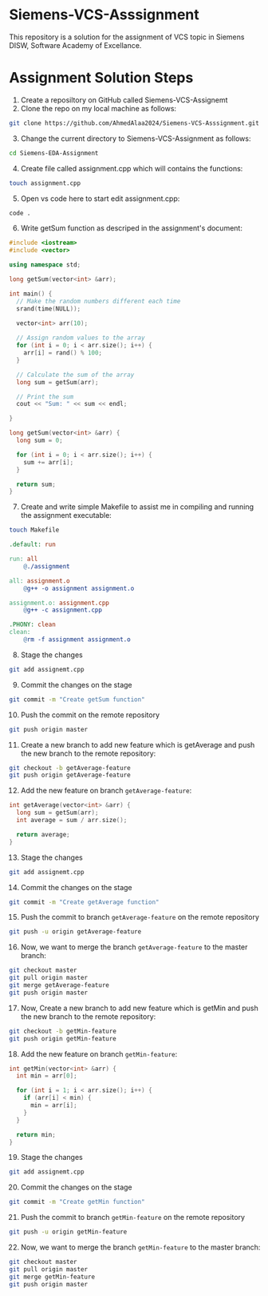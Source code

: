# Siemens-VCS-Asssignment
This repository is a solution for the assignment of VCS topic in Siemens DISW, Software Academy of Excellance.

# Assignment Solution Steps
1. Create a reposiltory on GitHub called Siemens-VCS-Assignemt
2. Clone the repo on my local machine as follows:
```bash
git clone https://github.com/AhmedAlaa2024/Siemens-VCS-Asssignment.git
```
3. Change the current directory to Siemens-VCS-Assignment as follows:
```bash
cd Siemens-EDA-Assignment
```
4. Create file called assignment.cpp which will contains the functions:
```bash
touch assignment.cpp
```
5. Open vs code here to start edit assignment.cpp:
```bash
code .
```
6. Write getSum function as descriped in the assignment's document:
```c++
#include <iostream>
#include <vector>

using namespace std;

long getSum(vector<int> &arr);

int main() {
  // Make the random numbers different each time
  srand(time(NULL));

  vector<int> arr(10);
  
  // Assign random values to the array
  for (int i = 0; i < arr.size(); i++) {
    arr[i] = rand() % 100;
  }

  // Calculate the sum of the array
  long sum = getSum(arr);

  // Print the sum
  cout << "Sum: " << sum << endl;

}

long getSum(vector<int> &arr) {
  long sum = 0;

  for (int i = 0; i < arr.size(); i++) {
    sum += arr[i];
  }

  return sum;
}
```
7. Create and write simple Makefile to assist me in compiling and running the assignment executable:
```bash
touch Makefile
```
```Makefile
.default: run

run: all
	@./assignment

all: assignment.o
	@g++ -o assignment assignment.o

assignment.o: assignment.cpp
	@g++ -c assignment.cpp

.PHONY: clean
clean:
	@rm -f assignment assignment.o
```
8. Stage the changes
```bash
git add assignemt.cpp
```
9. Commit the changes on the stage
```bash
git commit -m "Create getSum function"
```
10. Push the commit on the remote repository
```bash
git push origin master
```
11. Create a new branch to add new feature which is getAverage and push the new branch to the remote repository:
```bash
git checkout -b getAverage-feature
git push origin getAverage-feature
```
12. Add the new feature on branch `getAverage-feature`:
```c++
int getAverage(vector<int> &arr) {
  long sum = getSum(arr);
  int average = sum / arr.size();

  return average;
}
```
13. Stage the changes
```bash
git add assignemt.cpp
```
14. Commit the changes on the stage
```bash
git commit -m "Create getAverage function"
```
15. Push the commit to branch `getAverage-feature` on the remote repository
```bash
git push -u origin getAverage-feature
```
16. Now, we want to merge the branch `getAverage-feature` to the master branch:
```bash
git checkout master
git pull origin master
git merge getAverage-feature
git push origin master
```
17. Now, Create a new branch to add new feature which is getMin and push the new branch to the remote repository:
```bash
git checkout -b getMin-feature
git push origin getMin-feature
```
18. Add the new feature on branch `getMin-feature`:
```c++
int getMin(vector<int> &arr) {
  int min = arr[0];

  for (int i = 1; i < arr.size(); i++) {
    if (arr[i] < min) {
      min = arr[i];
    }
  }

  return min;
}
```
19. Stage the changes
```bash
git add assignemt.cpp
```
20. Commit the changes on the stage
```bash
git commit -m "Create getMin function"
```
21. Push the commit to branch `getMin-feature` on the remote repository
```bash
git push -u origin getMin-feature
```
22. Now, we want to merge the branch `getMin-feature` to the master branch:
```bash
git checkout master
git pull origin master
git merge getMin-feature
git push origin master
```